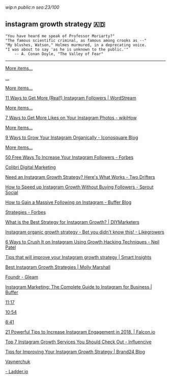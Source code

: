 ###### wip:n public:n seo:23/100

## instagram growth strategy :andorra:

	"You have heard me speak of Professor Moriarty?"
	"The famous scientific criminal, as famous among crooks as --"
	"My blushes, Watson," Holmes murmured, in a deprecating voice.
	"I was about to say 'as he is unknown to the public.'"
		-- A. Conan Doyle, "The Valley of Fear"


----------


[More items...](http://sproutsocial.com/insights/instagram-growth/)

[      ...](http://sproutsocial.com/insights/instagram-growth/amp/)

[More items... ](https://www.wordstream.com/blog/ws/2016/10/19/get-more-instagram-followers)

[      11 Ways to Get More (Real!) Instagram Followers | WordStream ](https://www.wordstream.com/blog/ws/2016/10/19/get-more-instagram-followers)

[More items... ](https://www.wikihow.com/Get-More-Likes-on-Your-Instagram-Photos)

[      7 Ways to Get More Likes on Your Instagram Photos - wikiHow ](https://www.wikihow.com/Get-More-Likes-on-Your-Instagram-Photos)

[More items... ](https://blog.iconosquare.com/grow-your-instagram-organically/)

[      9 Ways to Grow Your Instagram Organically - Iconosquare Blog ](https://blog.iconosquare.com/grow-your-instagram-organically/)

[More items... ](https://www.forbes.com/sites/jaysondemers/2015/06/18/50-free-ways-to-increase-your-instagram-followers/)

[      50 Free Ways To Increase Your Instagram Followers - Forbes ](https://www.forbes.com/sites/jaysondemers/2015/06/18/50-free-ways-to-increase-your-instagram-followers/)

[Colibri Digital Marketing ](http://colibridigitalmarketing.com/how-to-increase-your-instagram-followers-top-growth-strategies/)

[Need an Instagram Growth Strategy? Here's What Works - Two Drifters ](http://twodrifters.us/blog/instagram-growth-strategy-works.html)

[How to Speed up Instagram Growth Without Buying Followers - Sprout Social ](http://sproutsocial.com/insights/instagram-growth/amp/)

[How to Gain a Massive Following on Instagram - Buffer Blog ](http://blog.bufferapp.com/instagram-growth/amp)

[Strategies - Forbes ](http://www.forbes.com/sites/paulpotratz/2018/06/27/want-more-instagram-followers-heres-12-proven-successful-organic-strategies/amp/)

[What is the Best Strategy for Instagram Growth? | DIYMarketers ](http://diymarketers.com/best-strategy-instagram-growth/amp/)

[Instagram organic growth strategy - Bet you didn't know this! - Likegrowers ](http://likegrowers.com/instagram-organic-growth-strategy/)

[6 Ways to Crush It on Instagram Using Growth Hacking Techniques - Neil Patel ](http://neilpatel.com/blog/growth-hacking-instagram/amp/)

[Tips that will improve your Instagram growth strategy | Smart Insights ](http://www.smartinsights.com/social-media-marketing/instagram-marketing/tips-will-improve-instagram-growth-strategy/amp/)

[Best Instagram Growth Strategies | Molly Marshall ](http://mollymarshallmarketing.com/2016/01/12-instagram-growth-strategies/)

[Foundr - Gleam ](http://gleam.io/blog/foundr/)

[Instagram Marketing: The Complete Guide to Instagram for Business | Buffer ](http://buffer.com/instagram-marketing)

[11:17 ](http://m.youtube.com/watch?v=8s-ekmp3p6k)

[10:54 ](http://m.youtube.com/watch?v=BI20rpEPDxM)

[8:41 ](http://m.youtube.com/watch?v=_bfDaepMek0)

[21 Powerful Tips to Increase Instagram Engagement in 2018. | Falcon.io ](http://www.falcon.io/insights-hub/topics/social-media-strategy/21-tips-increase-instagram-engagement/amp/)

[Top 7 Instagram Growth Services You Should Check Out - Influencive ](http://www.influencive.com/top-7-instagram-growth-services-check/)

[Tips for Improving Your Instagram Growth Strategy | Brand24 Blog ](http://brand24.com/blog/instagram-growth/)

[Vaynerchuk ](http://www.garyvaynerchuk.com/1-80-instagram-strategy-grow-business-brand/)

[- Ladder.io ](http://blog.ladder.io/instagram-growth-hacks/)

